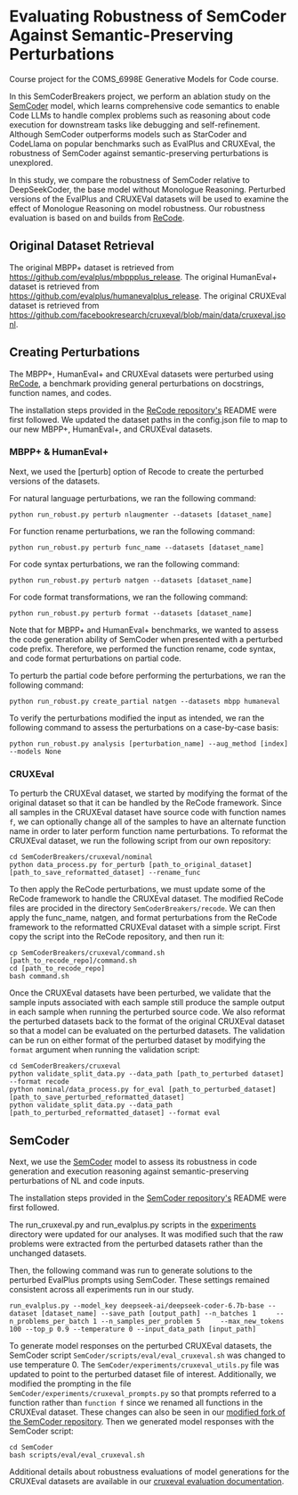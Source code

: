 # Evaluating Robustness of SemCoder Against Semantic-Preserving Perturbations

Course project for the COMS_6998E Generative Models for Code course.

In this SemCoderBreakers project, we perform an ablation study on the [SemCoder](https://arxiv.org/pdf/2406.01006) model, which learns comprehensive code semantics to enable Code LLMs to handle complex problems such as reasoning about code execution for downstream tasks like debugging and self-refinement. Although SemCoder outperforms models such as StarCoder and CodeLlama on popular benchmarks such as EvalPlus and CRUXEval, the robustness of SemCoder against semantic-preserving perturbations is unexplored.

In this study, we compare the robustness of SemCoder relative to DeepSeekCoder, the base model without Monologue Reasoning. Perturbed versions of the EvalPlus and CRUXEVal datasets will be used to examine the effect of Monologue Reasoning on model robustness. Our robustness evaluation is based on and builds from [ReCode](https://arxiv.org/pdf/2212.10264).

## Original Dataset Retrieval
The original MBPP+ dataset is retrieved from https://github.com/evalplus/mbppplus_release.
The original HumanEval+ dataset is retrieved from https://github.com/evalplus/humanevalplus_release.
The original CRUXEval dataset is retrieved from https://github.com/facebookresearch/cruxeval/blob/main/data/cruxeval.jsonl.

## Creating Perturbations
The MBPP+, HumanEval+ and CRUXEval datasets were perturbed using [ReCode](https://arxiv.org/pdf/2212.10264), a benchmark providing general perturbations on docstrings, function names, and codes. 

The installation steps provided in the [ReCode repository's](https://github.com/amazon-science/recode) README were first followed. We updated the dataset paths in the config.json file to map to our new MBPP+, HumanEval+, and CRUXEval datasets.

### MBPP+ & HumanEval+
Next, we used the [perturb] option of Recode to create the perturbed versions of the datasets.

For natural language perturbations, we ran the following command:
```
python run_robust.py perturb nlaugmenter --datasets [dataset_name]
```

For function rename perturbations, we ran the following command:
```
python run_robust.py perturb func_name --datasets [dataset_name]
```

For code syntax perturbations, we ran the following command:
```
python run_robust.py perturb natgen --datasets [dataset_name]
```

For code format transformations, we ran the following command:
```
python run_robust.py perturb format --datasets [dataset_name]
```

Note that for MBPP+ and HumanEval+ benchmarks, we wanted to assess the code generation ability of SemCoder when presented with a perturbed code prefix. Therefore, we performed the function rename, code syntax, and code format perturbations on partial code.

To perturb the partial code before performing the perturbations, we ran the following command:
```
python run_robust.py create_partial natgen --datasets mbpp humaneval
```

To verify the perturbations modified the input as intended, we ran the following command to assess the perturbations on a case-by-case basis:
```
python run_robust.py analysis [perturbation_name] --aug_method [index] --models None
```

### CRUXEval
To perturb the CRUXEval dataset, we started by modifying the format of the original dataset so that it can be handled by the ReCode framework.
Since all samples in the CRUXEval dataset have source code with function names `f`, we can optionally change all of the samples to have an alternate function name in order to later perform function name perturbations.
To reformat the CRUXEval dataset, we run the following script from our own repository:
```
cd SemCoderBreakers/cruxeval/nominal
python data_process.py for_perturb [path_to_original_dataset] [path_to_save_reformatted_dataset] --rename_func
```

To then apply the ReCode perturbations, we must update some of the ReCode framework to handle the CRUXEval dataset.
The modified ReCode files are procided in the directory `SemCoderBreakers/recode`.
We can then apply the func_name, natgen, and format perturbations from the ReCode framework to the reformatted CRUXEval dataset with a simple script.
First copy the script into the ReCode repository, and then run it:
```
cp SemCoderBreakers/cruxeval/command.sh [path_to_recode_repo]/command.sh
cd [path_to_recode_repo]
bash command.sh
```

Once the CRUXEval datasets have been perturbed, we validate that the sample inputs associated with each sample still produce the sample output in each sample when running the perturbed source code.
We also reformat the perturbed datasets back to the format of the original CRUXEval dataset so that a model can be evaluated on the perturbed datasets.
The validation can be run on either format of the perturbed dataset by modifying the `format` argument when running the validation script:
```
cd SemCoderBreakers/cruxeval
python validate_split_data.py --data_path [path_to_perturbed dataset] --format recode
python nominal/data_process.py for_eval [path_to_perturbed_dataset] [path_to_save_perturbed_reformatted_dataset]
python validate_split_data.py --data_path [path_to_perturbed_reformatted_dataset] --format eval
```

## SemCoder
Next, we use the [SemCoder](https://arxiv.org/pdf/2406.01006) model to assess its robustness in code generation and execution reasoning against semantic-preserving perturbations of NL and code inputs.

The installation steps provided in the [SemCoder repository's](https://github.com/ARiSE-Lab/SemCoder) README were first followed.

The run_cruxeval.py and run_evalplus.py scripts in the [experiments](https://github.com/ARiSE-Lab/SemCoder/tree/main/experiments) directory were updated for our analyses. It was modified such that the raw problems were extracted from the perturbed datasets rather than the unchanged datasets.

Then, the following command was run to generate solutions to the perturbed EvalPlus prompts using SemCoder. These settings remained consistent across all experiments run in our study.
```
run_evalplus.py --model_key deepseek-ai/deepseek-coder-6.7b-base --dataset [dataset_name] --save_path [output_path] --n_batches 1     --n_problems_per_batch 1 --n_samples_per_problem 5     --max_new_tokens 100 --top_p 0.9 --temperature 0 --input_data_path [input_path]
```

To generate model responses on the perturbed CRUXEval datasets, the SemCoder script `SemCoder/scripts/eval/eval_cruxeval.sh` was changed to use temperature 0.
The `SemCoder/experiments/cruxeval_utils.py` file was updated to point to the perturbed dataset file of interest.
Additionally, we modified the prompting in the file `SemCoder/experiments/cruxeval_prompts.py` so that prompts referred to a function rather than `function f` since we renamed all functions in the CRUXEval dataset.
These changes can also be seen in our [modified fork of the SemCoder repository](https://github.com/hailie-mitchell/SemCoder).
Then we generated model responses with the SemCoder script:
```
cd SemCoder
bash scripts/eval/eval_cruxeval.sh
```

Additional details about robustness evaluations of model generations for the CRUXEval datasets are available in our [cruxeval evaluation documentation](cruxeval/results/README.md).
